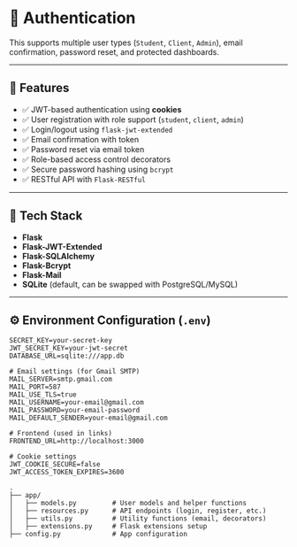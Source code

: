 # 🔐 Authentication

This supports multiple user types (`Student`, `Client`, `Admin`), email confirmation, password reset, and protected dashboards.

---

## 🚀 Features

- ✅ JWT-based authentication using **cookies**
- ✅ User registration with role support (`student`, `client`, `admin`)
- ✅ Login/logout using `flask-jwt-extended`
- ✅ Email confirmation with token
- ✅ Password reset via email token
- ✅ Role-based access control decorators
- ✅ Secure password hashing using `bcrypt`
- ✅ RESTful API with `Flask-RESTful`

---

## 🧩 Tech Stack

- **Flask**
- **Flask-JWT-Extended**
- **Flask-SQLAlchemy**
- **Flask-Bcrypt**
- **Flask-Mail**
- **SQLite** (default, can be swapped with PostgreSQL/MySQL)

---

## ⚙️ Environment Configuration (`.env`)

```env
SECRET_KEY=your-secret-key
JWT_SECRET_KEY=your-jwt-secret
DATABASE_URL=sqlite:///app.db

# Email settings (for Gmail SMTP)
MAIL_SERVER=smtp.gmail.com
MAIL_PORT=587
MAIL_USE_TLS=true
MAIL_USERNAME=your-email@gmail.com
MAIL_PASSWORD=your-email-password
MAIL_DEFAULT_SENDER=your-email@gmail.com

# Frontend (used in links)
FRONTEND_URL=http://localhost:3000

# Cookie settings
JWT_COOKIE_SECURE=false
JWT_ACCESS_TOKEN_EXPIRES=3600

.
├── app/
│   ├── models.py         # User models and helper functions
│   ├── resources.py      # API endpoints (login, register, etc.)
│   ├── utils.py          # Utility functions (email, decorators)
│   ├── extensions.py     # Flask extensions setup
├── config.py             # App configuration

